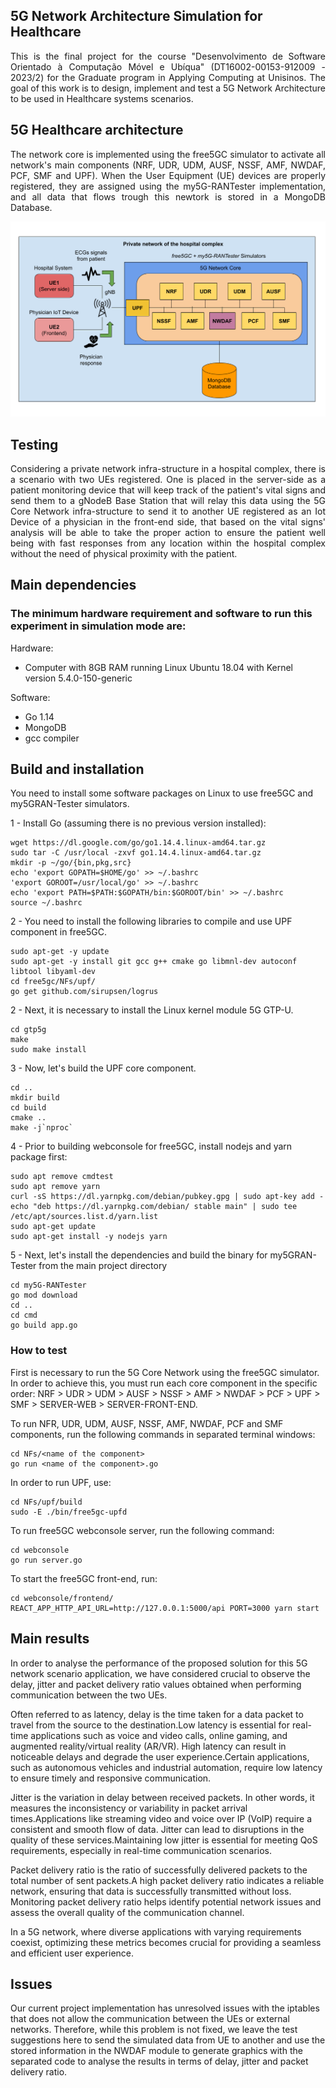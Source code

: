 ## 5G Network Architecture Simulation for Healthcare

<p align="justify">
This is the final project for the course "Desenvolvimento de Software Orientado à Computação Móvel e Ubíqua" (DT16002-00153-912009 - 2023/2) for the Graduate program in Applying Computing at Unisinos. The goal of this work is to design, implement and test a 5G Network Architecture to be used in Healthcare systems scenarios.
</p>

## 5G Healthcare architecture

<p align="justify">
The network core is implemented using the free5GC simulator to activate all network's main components (NRF, UDR, UDM, AUSF, NSSF, AMF, NWDAF, PCF, SMF and UPF). When the User Equipment (UE) devices are properly registered, they are assigned using the my5G-RANTester implementation, and all data that flows trough this newtork is stored in a MongoDB Database.
</p>

![5G Healthcare Network Architecture](./images/arch_5g.png)
## Testing

<p align="justify">
Considering a private network infra-structure in a hospital complex, there is a scenario with two UEs registered. One is placed in the server-side as a patient monitoring device that will keep track of the patient's vital signs and send them to a gNodeB Base Station that will relay this data using the 5G Core Network infra-structure to send it to another UE registered as an Iot Device of a physician in the front-end side, that based on the vital signs' analysis will be able to take the proper action to ensure the patient well being with fast responses from any location within the hospital complex without the need of physical proximity with the patient.
</p>

## Main dependencies

### The minimum hardware requirement and software to run this experiment in simulation mode are:
Hardware:
- Computer with 8GB RAM running Linux Ubuntu 18.04 with Kernel version 5.4.0-150-generic

Software:
- Go 1.14
- MongoDB
- gcc compiler

## Build and installation

You need to install some software packages on Linux to use free5GC and my5GRAN-Tester simulators.

1 - Install Go (assuming there is no previous version installed):

```
wget https://dl.google.com/go/go1.14.4.linux-amd64.tar.gz
sudo tar -C /usr/local -zxvf go1.14.4.linux-amd64.tar.gz
mkdir -p ~/go/{bin,pkg,src}
echo 'export GOPATH=$HOME/go' >> ~/.bashrc
'export GOROOT=/usr/local/go' >> ~/.bashrc
echo 'export PATH=$PATH:$GOPATH/bin:$GOROOT/bin' >> ~/.bashrc
source ~/.bashrc
```

2 - You need to install the following libraries to compile and use UPF component in free5GC. 

```
sudo apt-get -y update
sudo apt-get -y install git gcc g++ cmake go libmnl-dev autoconf libtool libyaml-dev
cd free5gc/NFs/upf/
go get github.com/sirupsen/logrus
```

2 - Next, it is necessary to install the Linux kernel module 5G GTP-U.

```
cd gtp5g
make
sudo make install
```

3 - Now, let's build the UPF core component.

```
cd ..
mkdir build
cd build
cmake ..
make -j`nproc`
```
4 - Prior to building webconsole for free5GC, install nodejs and yarn package first:

```
sudo apt remove cmdtest
sudo apt remove yarn
curl -sS https://dl.yarnpkg.com/debian/pubkey.gpg | sudo apt-key add -
echo "deb https://dl.yarnpkg.com/debian/ stable main" | sudo tee /etc/apt/sources.list.d/yarn.list
sudo apt-get update
sudo apt-get install -y nodejs yarn
```

5 - Next, let's install the dependencies and build the binary for my5GRAN-Tester from the main project directory

```
cd my5G-RANTester
go mod download
cd ..
cd cmd 
go build app.go
```

### How to test

First is necessary to run the 5G Core Network using the free5GC simulator. In order to achieve this, you must run each core component in the specific order: NRF > UDR > UDM > AUSF > NSSF > AMF > NWDAF > PCF > UPF > SMF > SERVER-WEB > SERVER-FRONT-END.

To run NFR, UDR, UDM, AUSF, NSSF, AMF, NWDAF, PCF and SMF components, run the following commands in separated terminal windows:

```
cd NFs/<name of the component>
go run <name of the component>.go
```
In order to run UPF, use:

```
cd NFs/upf/build
sudo -E ./bin/free5gc-upfd
```

To run free5GC webconsole server, run the following command:

```
cd webconsole
go run server.go
```

To start the free5GC front-end, run:

```
cd webconsole/frontend/  
REACT_APP_HTTP_API_URL=http://127.0.0.1:5000/api PORT=3000 yarn start 
```

## Main results

In order to analyse the performance of the proposed solution for this 5G network scenario application, we have considered crucial to observe the delay, jitter and packet delivery ratio values obtained when performing communication between the two UEs.

Often referred to as latency, delay is the time taken for a data packet to travel from the source to the destination.Low latency is essential for real-time applications such as voice and video calls, online gaming, and augmented reality/virtual reality (AR/VR). High latency can result in noticeable delays and degrade the user experience.Certain applications, such as autonomous vehicles and industrial automation, require low latency to ensure timely and responsive communication.

Jitter is the variation in delay between received packets. In other words, it measures the inconsistency or variability in packet arrival times.Applications like streaming video and voice over IP (VoIP) require a consistent and smooth flow of data. Jitter can lead to disruptions in the quality of these services.Maintaining low jitter is essential for meeting QoS requirements, especially in real-time communication scenarios.

Packet delivery ratio is the ratio of successfully delivered packets to the total number of sent packets.A high packet delivery ratio indicates a reliable network, ensuring that data is successfully transmitted without loss. Monitoring packet delivery ratio helps identify potential network issues and assess the overall quality of the communication channel.

In a 5G network, where diverse applications with varying requirements coexist, optimizing these metrics becomes crucial for providing a seamless and efficient user experience. 

## Issues

Our current project implementation has unresolved issues with the iptables that does not allow the communication between the UEs or external networks. Therefore, while this problem is not fixed, we leave the test suggestions here to send the simulated data from UE to another and use the stored information in the NWDAF module to generate graphics with the separated code to analyse the results in terms of delay, jitter and packet delivery ratio.

